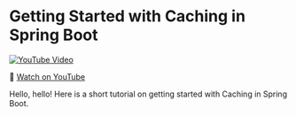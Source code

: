 # Getting Started with Caching in Spring Boot

[![YouTube Video](https://img.youtube.com/vi/lCOn2ZrDyqs/0.jpg)](https://youtu.be/lCOn2ZrDyqs)

🍿 [Watch on YouTube](https://youtu.be/lCOn2ZrDyqs)

Hello, hello! Here is a short tutorial on getting started with Caching in Spring Boot.
